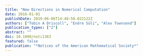 ```yaml
---
title: "New Directions in Numerical Computation"
date: 2016-01-01
publishDate: 2019-06-06T14:48:50.022122Z
authors: ["Tobin A Driscoll", "Endre Süli", "Alex Townsend"]
publication_types: ["2"]
abstract: ""
doi: 10.1090/noti1363
featured: false
publication: "*Notices of the American Mathematical Society*"
---
```


